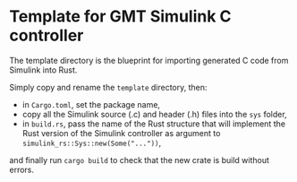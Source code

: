 # Template for GMT Simulink C controller 

The template directory is the blueprint for importing generated C code from Simulink into Rust.

Simply copy and rename the `template` directory, then:

 * in `Cargo.toml`, set the package name,
 * copy all the Simulink source (.c) and header (.h) files into the `sys` folder,
 * in `build.rs`, pass the name of the Rust structure that will implement the Rust version of the Simulink controller as argument to `simulink_rs::Sys::new(Some("..."))`,

and finally run `cargo build` to check that the new crate is build without errors.
